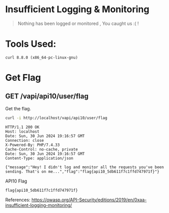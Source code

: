 # Insufficient Logging & Monitoring
> Nothing has been logged or monitored , You caught us :( !

# Tools Used:
```
curl 8.8.0 (x86_64-pc-linux-gnu)
```

# Get Flag
## GET /vapi/api10/user/flag

Get the flag.
```bash
curl -i http://localhost/vapi/api10/user/flag
```
```http
HTTP/1.1 200 OK
Host: localhost
Date: Sun, 30 Jun 2024 19:16:57 GMT
Connection: close
X-Powered-By: PHP/7.4.33
Cache-Control: no-cache, private
Date: Sun, 30 Jun 2024 19:16:57 GMT
Content-Type: application/json

{"message":"Hey! I didn't log and monitor all the requests you've been sending. That's on me...","flag":"flag{api10_5db611f7c1ffd747971f}"}
```

API10 Flag
```
flag{api10_5db611f7c1ffd747971f}
```

References:
https://owasp.org/API-Security/editions/2019/en/0xaa-insufficient-logging-monitoring/
